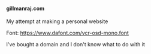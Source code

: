 #### gillmanraj.com
My attempt at making a personal website

Font: https://www.dafont.com/vcr-osd-mono.font

I've bought a domain and I don't know what to do with it
